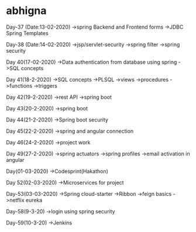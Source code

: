 # abhigna
Day-37 (Date:13-02-2020)
->spring Backend and Frontend forms
->JDBC Spring Templates


Day-38 (Date:14-02-2020)
->jsp/servlet-security
->spring filter
->spring security


Day 40(17-02-2020)
->Data authentication from database using spring
->SQL concepts


Day 41(18-2-2020)
->SQL concepts
->PLSQL
     ->views
     ->procedures
     ->functions
     ->triggers
     
 Day 42(19-2-2020)
 ->rest API
 ->spring boot
 
 Day 43(20-2-2020)
 ->spring boot
 
 Day 44(21-2-2020)
 ->Spring boot security
 
 Day 45(22-2-2020)
 ->spring and angular connection
 
 Day 46(24-2-2020)
 ->project work
 
 Day 49(27-2-2020)
 ->spring actuators
 ->spring profiles
 ->email activation in angular
 
 Day(01-03-2020)
 ->Codesprint(Hakathon)
 
 Day 52(02-03-2020)
 ->Microservices for project
 
 Day-53(03-03-2020)
 ->Spring cloud-starter
 ->Ribbon
 ->feign basics
 ->netflix eureka
 
 Day-58(9-3-20)
 ->login using spring security
 
 Day-59(10-3-20)
 ->Jenkins
 
 
 
 
    

